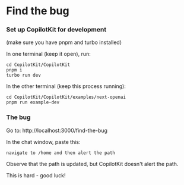 # Find the bug

### Set up CopilotKit for development

(make sure you have pnpm and turbo installed)

In one terminal (keep it open), run:

```
cd CopilotKit/CopilotKit
pnpm i
turbo run dev
```

In the other terminal (keep this process running):

```
cd CopilotKit/CopilotKit/examples/next-openai
pnpm run example-dev
```

### The bug

Go to: http://localhost:3000/find-the-bug

In the chat window, paste this:

```
navigate to /home and then alert the path
```

Observe that the path is updated, but CopilotKit doesn't alert the path.

This is hard - good luck!
